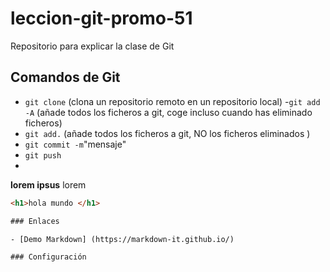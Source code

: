 # leccion-git-promo-51
Repositorio para explicar la clase de Git 
## Comandos de Git

- `git clone`<url> (clona un repositorio remoto en un repositorio local)
-`git add -A` (añade todos los ficheros a git, coge incluso cuando has eliminado ficheros)
- `git add.` (añade todos los ficheros a git, NO los ficheros eliminados )
- `git commit -m`"mensaje"
- `git push`
- 
**lorem ipsus** lorem
```html
<h1>hola mundo </h1>

### Enlaces

- [Demo Markdown] (https://markdown-it.github.io/)

### Configuración

